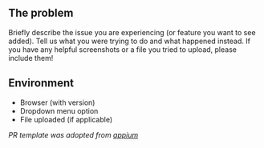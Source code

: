 ## The problem

Briefly describe the issue you are experiencing (or feature you want to see added). Tell us what you were trying to do and what happened instead. If you have any helpful screenshots or a file you tried to upload, please include them!

## Environment

* Browser (with version)
* Dropdown menu option
* File uploaded (if applicable)

_PR template was adopted from [appium](https://github.com/appium/appium/blob/master/.github/ISSUE_TEMPLATE.md)_